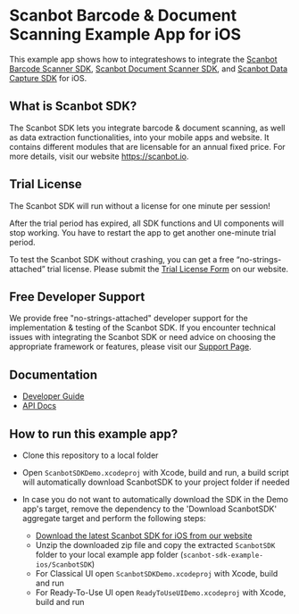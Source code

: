 # Scanbot Barcode & Document Scanning Example App for iOS

This example app shows how to integrateshows to integrate the [Scanbot Barcode Scanner SDK](https://scanbot.io/developer/android-barcode-scanner/), [Scanbot Document Scanner SDK](https://scanbot.io/developer/android-document-scanner-sdk/), and [Scanbot Data Capture SDK](https://scanbot.io/developer/android-data-capture/) for iOS.

## What is Scanbot SDK?

The Scanbot SDK lets you integrate barcode & document scanning, as well as data extraction functionalities, into your mobile apps and website. It contains different modules that are licensable for an annual fixed price. For more details, visit our website https://scanbot.io.


## Trial License

The Scanbot SDK will run without a license for one minute per session!

After the trial period has expired, all SDK functions and UI components will stop working. You have to restart the app to get another one-minute trial period.

To test the Scanbot SDK without crashing, you can get a free “no-strings-attached” trial license. Please submit the [Trial License Form](https://scanbot.io/trial/) on our website.

## Free Developer Support

We provide free "no-strings-attached" developer support for the implementation & testing of the Scanbot SDK.
If you encounter technical issues with integrating the Scanbot SDK or need advice on choosing the appropriate
framework or features, please visit our [Support Page](https://docs.scanbot.io/support/).

## Documentation
- [Developer Guide](https://docs.scanbot.io/document-scanner-sdk/ios/introduction/)
- [API Docs](https://scanbotsdk.github.io/documentation/ios/)


## How to run this example app?

- Clone this repository to a local folder
- Open `ScanbotSDKDemo.xcodeproj` with Xcode, build and run, a build script will automatically download ScanbotSDK to your project folder if needed

- In case you do not want to automatically download the SDK in the Demo app's target, remove the dependency to the 'Download ScanbotSDK' aggregate target and perform the following steps:
  * [Download the latest Scanbot SDK for iOS from our website](https://scanbot.io/en/sdk/documentation)
  * Unzip the downloaded zip file and copy the extracted `ScanbotSDK` folder to your local example app folder (`scanbot-sdk-example-ios/ScanbotSDK`)
  * For Classical UI open `ScanbotSDKDemo.xcodeproj` with Xcode, build and run
  * For Ready-To-Use UI open `ReadyToUseUIDemo.xcodeproj` with Xcode, build and run
